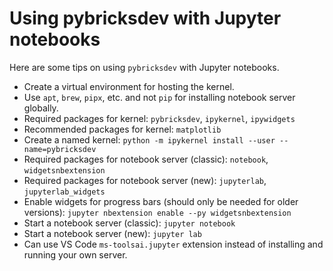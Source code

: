 # Using pybricksdev with Jupyter notebooks

Here are some tips on using `pybricksdev` with Jupyter notebooks.

- Create a virtual environment for hosting the kernel.
- Use `apt`, `brew`, `pipx`, etc. and not `pip` for installing notebook server globally.
- Required packages for kernel: `pybricksdev`, `ipykernel`, `ipywidgets`
- Recommended packages for kernel: `matplotlib`
- Create a named kernel: `python -m ipykernel install --user --name=pybricksdev`
- Required packages for notebook server (classic): `notebook`, `widgetsnbextension`
- Required packages for notebook server (new): `jupyterlab`, `jupyterlab_widgets`
- Enable widgets for progress bars (should only be needed for older versions):
  `jupyter nbextension enable --py widgetsnbextension`
- Start a notebook server (classic): `jupyter notebook`
- Start a notebook server (new): `jupyter lab`
- Can use VS Code `ms-toolsai.jupyter` extension instead of installing and running your own server.
